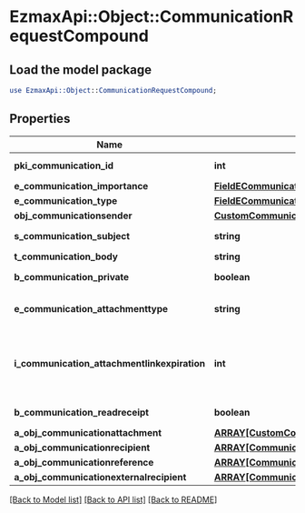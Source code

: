 # EzmaxApi::Object::CommunicationRequestCompound

## Load the model package
```perl
use EzmaxApi::Object::CommunicationRequestCompound;
```

## Properties
Name | Type | Description | Notes
------------ | ------------- | ------------- | -------------
**pki_communication_id** | **int** | The unique ID of the Communication. | [optional] 
**e_communication_importance** | [**FieldECommunicationImportance**](FieldECommunicationImportance.md) |  | [optional] 
**e_communication_type** | [**FieldECommunicationType**](FieldECommunicationType.md) |  | 
**obj_communicationsender** | [**CustomCommunicationsenderRequest**](CustomCommunicationsenderRequest.md) |  | [optional] 
**s_communication_subject** | **string** | The subject of the Communication | [optional] 
**t_communication_body** | **string** | The Body of the Communication | 
**b_communication_private** | **boolean** | Whether the Communication is private or not | 
**e_communication_attachmenttype** | **string** | How the attachment should be included in the email.   Only used if eCommunicationType is **Email** | [optional] 
**i_communication_attachmentlinkexpiration** | **int** | The number of days before the attachment link expired.   Only used if eCommunicationType is **Email** and eCommunicationattachmentType is **Link** | [optional] 
**b_communication_readreceipt** | **boolean** | Whether we ask for a read receipt or not. | [optional] 
**a_obj_communicationattachment** | [**ARRAY[CustomCommunicationattachmentRequest]**](CustomCommunicationattachmentRequest.md) |  | 
**a_obj_communicationrecipient** | [**ARRAY[CommunicationrecipientRequestCompound]**](CommunicationrecipientRequestCompound.md) |  | 
**a_obj_communicationreference** | [**ARRAY[CommunicationreferenceRequestCompound]**](CommunicationreferenceRequestCompound.md) |  | 
**a_obj_communicationexternalrecipient** | [**ARRAY[CommunicationexternalrecipientRequestCompound]**](CommunicationexternalrecipientRequestCompound.md) |  | 

[[Back to Model list]](../README.md#documentation-for-models) [[Back to API list]](../README.md#documentation-for-api-endpoints) [[Back to README]](../README.md)


